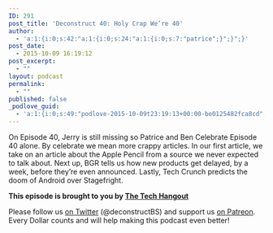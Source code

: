 ```yaml
---
ID: 291
post_title: 'Deconstruct 40: Holy Crap We’re 40'
author:
  - 'a:1:{i:0;s:42:"a:1:{i:0;s:24:"a:1:{i:0;s:7:"patrice";}";}";}'
post_date:
  - 2015-10-09 16:19:12
post_excerpt:
  - ""
layout: podcast
permalink:
  - ""
published: false
_podlove_guid:
  - 'a:1:{i:0;s:49:"podlove-2015-10-09t23:19:13+00:00-be0125482fca8cd";}'
---
```


On Episode 40, Jerry is still missing so Patrice and Ben Celebrate Episode 40 alone.  By celebrate we mean more crappy articles.  In our first article, we take on an article about the Apple Pencil from a source we never expected to talk about.  Next up, BGR tells us how new products get delayed, by a week, before they’re even announced.  Lastly, Tech Crunch predicts the doom of Android over Stagefright.

**This episode is brought to you by [The Tech Hangout](http://thetechhangout.com)**

Please follow us [on Twitter](http://twitter.com/deconstructBS) (@deconstructBS) and support us [on Patreon](http://patreon.com/deconstruct). Every Dollar counts and will help making this podcast even better!
